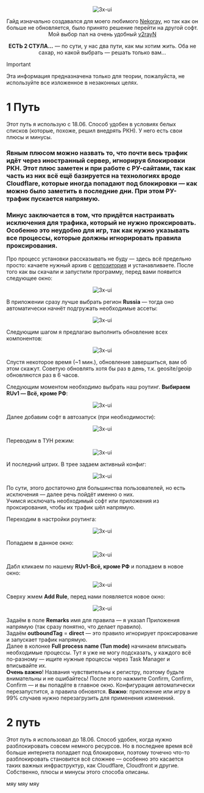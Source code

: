<p align="center">
  <picture>
    <source media="(prefers-color-scheme: dark)" srcset="./media/MatsuriDayo.jpg">
    <img alt="3x-ui" src="./media/MatsuriDayo.jpg">
  </picture>
</p>

<p align="center">
Гайд изначально создавался для моего любимого <a href="https://github.com/MatsuriDayo/nekoray">Nekoray</a>, но так как он больше не обновляется, было принято решение перейти на другой софт. Мой выбор пал на очень удобный <a href="https://github.com/2dust/v2rayN">v2rayN</a>
</p>

<p align="center">
<b>ЕСТЬ 2 СТУЛА...</b>  — по сути, у нас два пути, как мы хотим жить. Оба не сахар, но какой выбрать — решать только вам...
</p>

> [!IMPORTANT]
> Эта информация предназначена только для теории, пожалуйста, не используйте все изложенное в незаконных целях.

# 1 Путь
Этот путь я использую с 18.06. Способ удобен в условиях белых списков (которые, похоже, решил внедрять РКН). У него есть свои плюсы и минусы.
### Явным плюсом можно назвать то, что почти весь трафик идёт через иностранный сервер, игнорируя блокировки РКН. Этот плюс заметен и при работе с РУ-сайтами, так как часть из них всё ещё базируется на технологиях вроде Cloudflare, которые иногда попадают под блокировки — как можно было заметить в последние дни. При этом РУ-трафик пускается напрямую.

### Минус заключается в том, что придётся настраивать исключения для трафика, который не нужно проксировать. Особенно это неудобно для игр, так как нужно указывать все процессы, которые должны игнорировать правила проксирования.

Про процесс установки рассказывать не буду — здесь всё предельно просто: качаете нужный архив с [репозитория](https://github.com/2dust/v2rayN/releases") и устанавливаете. После того как вы скачали и запустили программу, перед вами появится следующее окно:
<p align="center">
  <picture>
    <source media="(prefers-color-scheme: dark)" srcset="./media/1.png">
    <img alt="3x-ui" src="./media/1.png">
  </picture>
</p>

В приложении сразу лучше выбрать регион **Russia** — тогда оно автоматически начнёт подгружать необходимые ассеты:
<p align="center">
  <picture>
    <source media="(prefers-color-scheme: dark)" srcset="./media/2.png">
    <img alt="3x-ui" src="./media/2.png">
  </picture>
</p>

Следующим шагом я предлагаю выполнить обновление всех компонентов:
<p align="center">
  <picture>
    <source media="(prefers-color-scheme: dark)" srcset="./media/3.png">
    <img alt="3x-ui" src="./media/3.png">
  </picture>
</p>
Спустя некоторое время (~1 мин.), обновление завершиться, вам об этом скажут. Советую обновлять хотя бы раз в день, т.к. geosite/geoip обновляются раз в 6 часов.

Следующим моментом необходимо выбрать наш роутинг. **Выбираем RUv1 — Всё, кроме РФ**:
<p align="center">
  <picture>
    <source media="(prefers-color-scheme: dark)" srcset="./media/4.png">
    <img alt="3x-ui" src="./media/4.png">
  </picture>
</p>

Далее добавим софт в автозапуск (при необходимости):
<p align="center">
  <picture>
    <source media="(prefers-color-scheme: dark)" srcset="./media/autorun.png">
    <img alt="3x-ui" src="./media/autorun.png">
  </picture>
</p>

Переводим в ТУН режим:
<p align="center">
  <picture>
    <source media="(prefers-color-scheme: dark)" srcset="./media/5.png">
    <img alt="3x-ui" src="./media/tun.png">
  </picture>
</p>

И последний штрих. В трее задаем активный конфиг:
<p align="center">
  <picture>
    <source media="(prefers-color-scheme: dark)" srcset="./media/5.png">
    <img alt="3x-ui" src="./media/tray.png">
  </picture>
</p>

По сути, этого достаточно для большинства пользователей, но есть исключения — далее речь пойдёт именно о них.  
Учимся исключать необходимый софт или приложения из проксирования, чтобы их трафик шёл напрямую.  

Переходим в настройки роутинга:
<p align="center">
  <picture>
    <source media="(prefers-color-scheme: dark)" srcset="./media/5.png">
    <img alt="3x-ui" src="./media/5.png">
  </picture>
</p>

Попадаем в данное окно:
<p align="center">
  <picture>
    <source media="(prefers-color-scheme: dark)" srcset="./media/6.png">
    <img alt="3x-ui" src="./media/6.png">
  </picture>
</p>

Дабл кликаем по нашему **RUv1-Всё, кроме РФ** и попадаем в новое окно:
<p align="center">
  <picture>
    <source media="(prefers-color-scheme: dark)" srcset="./media/7.png">
    <img alt="3x-ui" src="./media/7.png">
  </picture>
</p>

Сверху жмем **Add Rule**, перед нами появляется новое окно:
<p align="center">
  <picture>
    <source media="(prefers-color-scheme: dark)" srcset="./media/8.png">
    <img alt="3x-ui" src="./media/8.png">
  </picture>
</p>

Задаём в поле **Remarks** имя для правила — я указал Приложения напрямую (так сразу понятно, что делает правило).  
Задаём **outboundTag** = **direct** — это правило игнорирует проксирование и запускает трафик напрямую.  
Далее в колонке **Full process name (Tun mode)** начинаем вписывать необходимые процессы. Тут я уже не могу подсказать, у каждого всё по-разному — ищите нужные процессы через Task Manager и вписывайте их.  
**Очень важно**! Названия чувствительны к регистру, поэтому будьте внимательны и не ошибайтесь!
После этого нажмите Confirm, Confirm, Confirm — и вы попадёте в главное окно. Конфигурация автоматически перезапустится, а правила обновятся.
**Важно**: приложение или игру в 99% случаев нужно перезагрузить для применения изменений.

# 2 путь
Этот путь я использовал до 18.06. Способ удобен, когда нужно разблокировать совсем немного ресурсов. Но в последнее время всё больше интернета попадает под блокировки, поэтому точечно что-то разблокировать становится всё сложнее — особенно это касается таких важных инфраструктур, как Cloudflare, Cloudfront и другие.
Собственно, плюсы и минусы этого способа описаны.

мяу мяу мяу
